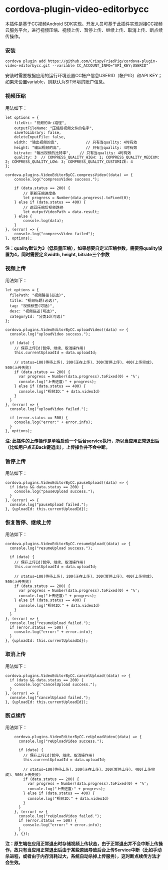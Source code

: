 # cordova-plugin-video-editorbycc
本插件是基于CC视频Android SDK实现。开发人员可基于此插件实现对接CC视频云服务平台，进行视频压缩、视频上传、暂停上传、继续上传、取消上传、断点续传操作。

### 安装
```
cordova plugin add https://github.com/CrispyFriedPig/cordova-plugin-video-editorbycc.git --variable CC_ACCOUNT_INFO="API_KEY;USERID"
```
安装时需要根据应用的运行环境设置CC帐户信息USERID（帐户ID）和API KEY； 如果未设置variable，则默认为SIT环境的账户信息。

### 视频压缩
用法如下：
```
let options = {
	fileUri: "视频的Uri路径",
	outputFileName: "压缩后视频文件的名字",
	saveToLibrary: false,
	deleteInputFile: false,
	width: "输出视频的宽",			// 只有当quality: 4时有效
	height: "输出视频的高",			// 只有当quality: 4时有效
	bitrate: "输出视频的比特率",	// 只有当quality: 4时有效
	quality: 3  // COMPRESS_QUALITY_HIGH: 1; COMPRESS_QUALITY_MEDIUM: 2; COMPRESS_QUALITY_LOW: 3; COMPRESS_QUALITY_CUSTOMIZE: 4
};

cordova.plugins.VideoEditorByCC.compressVideo((data) => {
	console.log("compressVideo success.");

	if (data.status == 200) {
		// 更新压缩进度条
		let progress = Number(data.progress).toFixed(0);
	} else if (data.status == 400) {
		// 返回压缩后视频路径
		let outputVideoPath = data.result;
	} else {
		console.log(data);
	}
}, (error) => {
	console.log("compressVideo failed");
}, options);
```
**注：quality默认为3（低质量压缩），如果想要自定义压缩参数，需要将quality设置为4，同时需要定义width, height, bitrate三个参数**


### 视频上传
用法如下：
```
let options = {
  filePath: "视频路径(必选)",
  title: "视频标题(必选)",
  tag: "视频标签(可选)",
  desc: "视频描述(可选)",
  categoryId: "分类Id(可选)"
};

cordova.plugins.VideoEditorByCC.uploadVideo((data) => {
  console.log("uploadVideo success.");

  if (data) {
    // 保存上传Id(暂停、继续、取消操作用)
    this.currentUploadId = data.uploadId;

	// status=100(等待上传)、200(正在上传)、300(暂停上传)、400(上传完成)、500(上传失败)
	if (data.status == 200) {
	  var progress = Number(data.progress).toFixed(0) + '%';
	  console.log("上传进度:" + progress);
	} else if (data.status == 400) {
	  console.log("视频ID:" + data.videoId)
	}
  }
}, (error) => {
  console.log("uploadVideo failed.");
  
  if (error.status == 500) {
	console.log("error:" + error.info);
  }
}, options);
```
**注: 此插件的上传操作是单独启动一个后台service执行，所以当应用正常退出后（比如用户点击Back键退出），上传操作并不会中断。**

### 暂停上传
用法如下：
```
cordova.plugins.VideoEditorByCC.pauseUpload((data) => {
  if (data && data.status == 200) {
	console.log("pauseUpload success.");
  }
}, (error) => {
  console.log("pauseUpload failed.");
}, {uploadId: this.currentUploadId});
```

### 恢复暂停、继续上传
用法如下：
```
cordova.plugins.VideoEditorByCC.resumeUpload((data) => {
  console.log("resumeUpload success.");

  if (data) {
    // 保存上传Id(暂停、继续、取消操作用)
    this.currentUploadId = data.uploadId;

	// status=100(等待上传)、200(正在上传)、300(暂停上传)、400(上传完成)、500(上传失败)
	if (data.status == 200) {
	  var progress = Number(data.progress).toFixed(0) + '%';
	  console.log("上传进度:" + progress);
	} else if (data.status == 400) {
	  console.log("视频ID:" + data.videoId)
	}
  }
}, (error) => {
  console.log("resumeUpload failed.");
  if (error.status == 500) {
	console.log("error:" + error.info);
  }
}, {uploadId: this.currentUploadId});
```

### 取消上传
用法如下：
```
cordova.plugins.VideoEditorByCC.cancelUpload((data) => {
  if (data && data.status == 200) {
	console.log("cancelUpload success.");
  }
}, (error) => {
  console.log("cancelUpload failed.");
}, {uploadId: this.currentUploadId});
```

### 断点续传
用法如下：
```
    cordova.plugins.VideoEditorByCC.reUploadVideo((data) => {
      console.log("reUploadVideo success.");

      if (data) {
	    // 保存上传Id(暂停、继续、取消操作用)
        this.currentUploadId = data.uploadId;

		// status=100(等待上传)、200(正在上传)、300(暂停上传)、400(上传完成)、500(上传失败)
		if (data.status == 200) {
		  var progress = Number(data.progress).toFixed(0) + '%';
		  console.log("上传进度:" + progress);
		} else if (data.status == 400) {
		  console.log("视频ID:" + data.videoId)
		}
      }
    }, (error) => {
      console.log("reUploadVideo failed.");
	  if (error.status == 500) {
		console.log("error:" + error.info);
	  }
    }, {});
```

**注：原生端在应用正常退出时存储视频上传状态，由于正常退出并不会中断上传操作，故只有当应用正常退出后由于某些原因导致后台上传Service中断（比如手动杀进程，或者由于内存消耗过大，系统自动杀掉上传服务），这时断点续传方法才会生效。**
